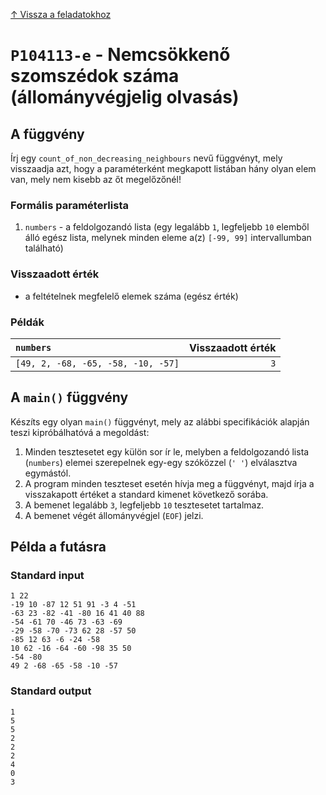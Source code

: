 
[↑ Vissza a feladatokhoz](./README.md)

# `P104113-e` - Nemcsökkenő szomszédok száma (állományvégjelig olvasás)

## A függvény

Írj egy `count_of_non_decreasing_neighbours` nevű függvényt, mely visszaadja azt, hogy a paraméterként megkapott listában hány olyan elem van, mely nem kisebb az őt megelőzőnél!

### Formális paraméterlista

1. `numbers` - a feldolgozandó lista (egy legalább `1`, legfeljebb `10` elemből álló egész lista, melynek minden eleme a(z) `[-99, 99]` intervallumban található)

### Visszaadott érték

* a feltételnek megfelelő elemek száma (egész érték)

### Példák

| `numbers` | Visszaadott érték | 
| :--- | --: | 
| `[49, 2, -68, -65, -58, -10, -57]` | `3` | 

## A `main()` függvény

Készíts egy olyan `main()` függvényt, mely az alábbi specifikációk alapján teszi kipróbálhatóvá a megoldást:

1. Minden tesztesetet egy külön sor ír le, melyben a feldolgozandó lista (`numbers`) elemei szerepelnek egy-egy szóközzel (`' '`) elválasztva egymástól.
1. A program minden teszteset esetén hívja meg a függvényt, majd írja a visszakapott értéket a standard kimenet következő sorába.
1. A bemenet legalább `3`, legfeljebb `10` tesztesetet tartalmaz.
1. A bemenet végét állományvégjel (`EOF`) jelzi.

## Példa a futásra

### Standard input

```
1 22
-19 10 -87 12 51 91 -3 4 -51
-63 23 -82 -41 -80 16 41 40 88
-54 -61 70 -46 73 -63 -69
-29 -58 -70 -73 62 28 -57 50
-85 12 63 -6 -24 -58
10 62 -16 -64 -60 -98 35 50
-54 -80
49 2 -68 -65 -58 -10 -57
```

### Standard output

```
1
5
5
2
2
2
4
0
3
```